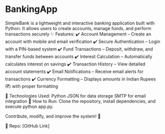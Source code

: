 # BankingApp
SimpleBank is a lightweight and interactive banking application built with Python. It allows users to create accounts, manage funds, and perform transactions securely
✨ Features:
✔️ Account Management – Create an account with mobile and email verification
✔️ Secure Authentication – Login with a PIN-based system
✔️ Fund Transactions – Deposit, withdraw, and transfer funds between accounts
✔️ Interest Calculation – Automatically calculates interest on savings
✔️ Transaction History – View detailed account statements
✔️ Email Notifications – Receive email alerts for transactions
✔️ Currency Formatting – Displays amounts in Indian Rupees (₹) with proper formatting

🚀 Technologies Used:
Python
JSON for data storage
SMTP for email integration
🔹 How to Run: Clone the repository, install dependencies, and execute python app.py.

Contribute, modify, and improve the system! 🎉

📌 Repo: [GitHub Link]
